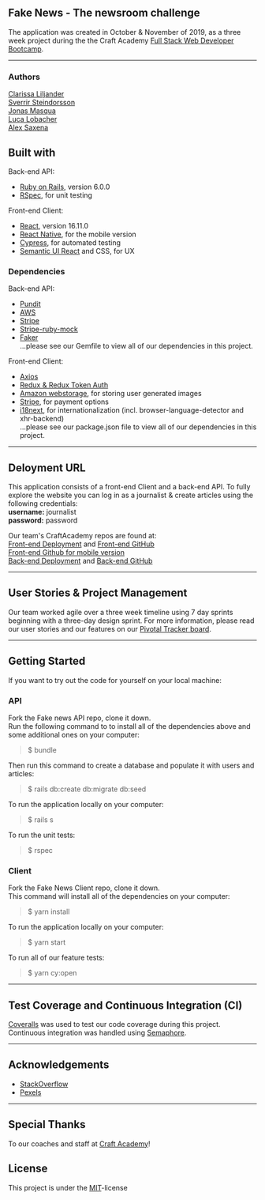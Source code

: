 ## Fake News - The newsroom challenge

The application was created in October & November of 2019, as a three week project during the the Craft Academy [Full Stack Web Developer Bootcamp](https://craftacademy.se/english/). 

---
### Authors
[Clarissa Liljander](https://github.com/clalil)  
[Sverrir Steindorsson](https://github.com/shsteindorsson)  
[Jonas Masqua]()  
[Luca Lobacher]()  
[Alex Saxena]()  

## Built with  
Back-end API:
- [Ruby on Rails](https://rubyonrails.org/), version 6.0.0  
- [RSpec](https://rspec.info/), for unit testing  

Front-end Client:
- [React](https://rspec.info/), version 16.11.0  
- [React Native](https://github.com/facebook/react-native), for the mobile version  
- [Cypress](https://www.cypress.io/), for automated testing  
- [Semantic UI React](https://react.semantic-ui.com/) and CSS, for UX 

### Dependencies  
Back-end API:
* [Pundit](https://github.com/varvet/pundit)
* [AWS](https://rubygems.org/gems/aws-sdk-s3/versions/1.0.0.rc2)  
* [Stripe](https://github.com/stripe/stripe-ruby)  
* [Stripe-ruby-mock](https://github.com/rebelidealist/stripe-ruby-mock)
* [Faker](https://github.com/faker-ruby/faker)  
...please see our Gemfile to view all of our dependencies in this project. 

Front-end Client:
* [Axios](https://github.com/axios/axios)
* [Redux & Redux Token Auth](https://github.com/kylecorbelli/redux-token-auth)
* [Amazon webstorage](https://aws.amazon.com/), for storing user generated images 
* [Stripe](https://stripe.com/), for payment options
* [i18next](https://www.i18next.com/), for internationalization (incl. browser-language-detector and xhr-backend)  
...please see our package.json file to view all of our dependencies in this project.  

---
## Deloyment URL
This application consists of a front-end Client and a back-end API. To fully explore the website you can log in as a journalist & create articles using the following credentials:  
**username:** journalist  
**password:** password 
  
Our team's CraftAcademy repos are found at:  
[Front-end Deployment](https://newsroom-fake-news.netlify.com/) and [Front-end GitHub](https://github.com/CraftAcademy/fake_news_client)  
[Front-end Github for mobile version](https://github.com/CraftAcademy/fake_news_mobile)  
[Back-end Deployment](https://.herokuapp.com/) and [Back-end GitHub](https://github.com/CraftAcademy/fake_news_backend)

---
## User Stories & Project Management
Our team worked agile over a three week timeline using 7 day sprints beginning with a three-day design sprint. For more information, please read our user stories and our features on our [Pivotal Tracker board](https://www.pivotaltracker.com/n/projects/2407392). 

---
## Getting Started
If you want to try out the code for yourself on your local machine:  
### API
Fork the Fake news API repo, clone it down.  
Run the following command to to install all of the dependencies above and some additional ones on your computer:
>$ bundle   

Then run this command to create a database and populate it with users and articles:  
>$ rails db:create db:migrate db:seed
  
To run the application locally on your computer:
>$ rails s  

To run the unit tests:
>$ rspec

### Client
Fork the Fake News Client repo, clone it down.  
This command will install all of the dependencies on your computer: 
>$ yarn install

To run the application locally on your computer:
>$ yarn start

To run all of our feature tests:
>$ yarn cy:open

---
## Test Coverage and Continuous Integration (CI)
[Coveralls](https://coveralls.io/) was used to test our code coverage during this project.  
Continuous integration was handled using [Semaphore](https://semaphoreci.com/).  

---
## Acknowledgements
- [StackOverflow](https://stackoverflow.com/)
- [Pexels](https://www.pexels.com/)

---
## Special Thanks
To our coaches and staff at [Craft Academy](https://craftacademy.se/)!

## License
This project is under the [MIT](https://opensource.org/licenses/MIT)-license
